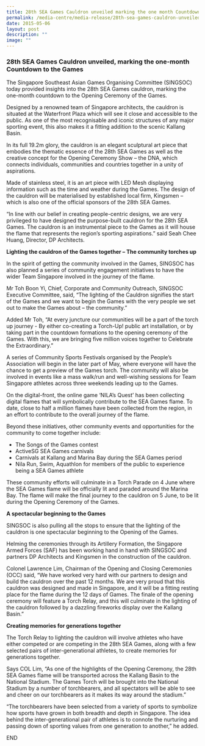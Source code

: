 ```yaml
---
title: 28th SEA Games Cauldron unveiled marking the one month Countdown to the Games
permalink: /media-centre/media-release/28th-sea-games-cauldron-unveiled-marking-the-one-month-countdown-to-the/
date: 2015-05-06
layout: post
description: ""
image: ""
---
```

### **28th SEA Games Cauldron unveiled, marking the one-month Countdown to the Games**
The Singapore Southeast Asian Games Organising Committee (SINGSOC) today provided insights into the 28th SEA Games cauldron, marking the one-month countdown to the Opening Ceremony of the Games.

Designed by a renowned team of Singapore architects, the cauldron is situated at the Waterfront Plaza which will see it close and accessible to the public. As one of the most recognisable and iconic structures of any major sporting event, this also makes it a fitting addition to the scenic Kallang Basin.

In its full 19.2m glory, the cauldron is an elegant sculptural art piece that embodies the thematic essence of the 28th SEA Games as well as the creative concept for the Opening Ceremony Show – the DNA, which connects individuals, communities and countries together in a unity of aspirations.

Made of stainless steel, it is an art piece with LED Mesh displaying information such as the time and weather during the Games. The design of the cauldron will be materialised by established local firm, Kingsmen – which is also one of the official sponsors of the 28th SEA Games.

“In line with our belief in creating people-centric designs, we are very privileged to have designed the purpose-built cauldron for the 28th SEA Games. The cauldron is an instrumental piece to the Games as it will house the flame that represents the region’s sporting aspirations.” said Seah Chee Huang, Director, DP Architects.

**Lighting the cauldron of the Games together – The community torches up**

In the spirit of getting the community involved in the Games, SINGSOC has also planned a series of community engagement initiatives to have the wider Team Singapore involved in the journey of the flame.

Mr Toh Boon Yi, Chief, Corporate and Community Outreach, SINGSOC Executive Committee, said, “The lighting of the Cauldron signifies the start of the Games and we want to begin the Games with the very people we set out to make the Games about – the community.”

Added Mr Toh, “At every juncture our communities will be a part of the torch up journey - By either co-creating a Torch-Up! public art installation, or by taking part in the countdown formations to the opening ceremony of the Games. With this, we are bringing five million voices together to Celebrate the Extraordinary.”

A series of Community Sports Festivals organised by the People’s Association will begin in the later part of May, where everyone will have the chance to get a preview of the Games torch. The community will also be involved in events like a mass walk/run and well-wishing sessions for Team Singapore athletes across three weekends leading up to the Games.

On the digital-front, the online game ‘NILA’s Quest’ has been collecting digital flames that will symbolically contribute to the SEA Games flame. To date, close to half a million flames have been collected from the region, in an effort to contribute to the overall journey of the flame.

Beyond these initiatives, other community events and opportunities for the community to come together include:

* The Songs of the Games contest  
* ActiveSG SEA Games carnivals  
* Carnivals at Kallang and Marina Bay during the SEA Games period  
* Nila Run, Swim, Aquathlon for members of the public to experience being a SEA Games athlete

These community efforts will culminate in a Torch Parade on 4 June where the SEA Games flame will be officially lit and paraded around the Marina Bay. The flame will make the final journey to the cauldron on 5 June, to be lit during the Opening Ceremony of the Games.

**A spectacular beginning to the Games**

SINGSOC is also pulling all the stops to ensure that the lighting of the cauldron is one spectacular beginning to the Opening of the Games.

Helming the ceremonies through its Artillery Formation, the Singapore Armed Forces (SAF) has been working hand in hand with SINGSOC and partners DP Architects and Kingsmen in the construction of the cauldron.

Colonel Lawrence Lim, Chairman of the Opening and Closing Ceremonies (OCC) said, “We have worked very hard with our partners to design and build the cauldron over the past 12 months. We are very proud that this cauldron was designed and made in Singapore, and it will be a fitting resting place for the flame during the 12 days of Games. The finale of the opening ceremony will feature a Torch Relay, and this will culminate in the lighting of the cauldron followed by a dazzling fireworks display over the Kallang Basin.”

**Creating memories for generations together**

The Torch Relay to lighting the cauldron will involve athletes who have either competed or are competing in the 28th SEA Games, along with a few selected pairs of inter-generational athletes, to create memories for generations together.

Says COL Lim, “As one of the highlights of the Opening Ceremony, the 28th SEA Games flame will be transported across the Kallang Basin to the National Stadium. The Games Torch will be brought into the National Stadium by a number of torchbearers, and all spectators will be able to see and cheer on our torchbearers as it makes its way around the stadium.”

“The torchbearers have been selected from a variety of sports to symbolize how sports have grown in both breadth and depth in Singapore. The idea behind the inter-generational pair of athletes is to connote the nurturing and passing down of sporting values from one generation to another,” he added.

END